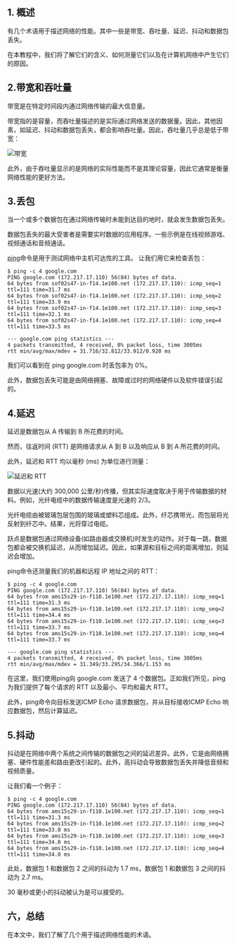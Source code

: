 ## 1. 概述

有几个术语用于描述网络的性能。其中一些是带宽、吞吐量、延迟、抖动和数据包丢失。

在本教程中，我们将了解它们的含义、如何测量它们以及在计算机网络中产生它们的原因。

## 2.带宽和吞吐量

带宽是在特定时间段内通过网络传输的最大信息量。

带宽指的是容量，而吞吐量描述的是实际通过网络发送的数据量。因此，其他因素，如延迟、抖动和数据包丢失，都会影响吞吐量。因此，吞吐量几乎总是低于带宽：

![带宽](https://www.baeldung.com/wp-content/uploads/sites/4/2022/10/Bandwidth.png)

此外，由于吞吐量显示的是网络的实际性能而不是其理论容量，因此它通常是衡量网络性能的更好方法。

## 3.丢包

当一个或多个数据包在通过网络传输时未能到达目的地时，就会发生数据包丢失。

数据包丢失的最大受害者是需要实时数据的应用程序。一些示例是在线视频游戏、视频通话和音频通话。

[ping](https://www.baeldung.com/cs/calculate-internet-speed-ping)命令是用于测试网络中主机可达性的工具。 让我们用它来检查丢包：

```shell
$ ping -c 4 google.com
PING google.com (172.217.17.110) 56(84) bytes of data.
64 bytes from sof02s47-in-f14.1e100.net (172.217.17.110): icmp_seq=1 ttl=111 time=31.7 ms
64 bytes from sof02s47-in-f14.1e100.net (172.217.17.110): icmp_seq=2 ttl=111 time=33.9 ms
64 bytes from sof02s47-in-f14.1e100.net (172.217.17.110): icmp_seq=3 ttl=111 time=32.1 ms
64 bytes from sof02s47-in-f14.1e100.net (172.217.17.110): icmp_seq=4 ttl=111 time=33.5 ms

--- google.com ping statistics ---
4 packets transmitted, 4 received, 0% packet loss, time 3005ms
rtt min/avg/max/mdev = 31.716/32.812/33.912/0.920 ms
```

我们可以看到在 ping google.com 时丢包率为 0%。

此外，数据包丢失可能是由网络拥塞、故障或过时的网络硬件以及软件错误引起的。

## 4.延迟

延迟是数据包从 A 传输到 B 所花费的时间。

然而，往返时间 (RTT) 是网络请求从 A 到 B 以及响应从 B 到 A 所花费的时间。

此外，延迟和 RTT 均以毫秒 (ms) 为单位进行测量：

![延迟和 RTT](https://www.baeldung.com/wp-content/uploads/sites/4/2022/10/Latency-and-RTT.png)

数据以光速(大约 300,000 公里/秒)传播，但其实际速度取决于用于传输数据的材料。例如，光纤电缆中的数据传输速度是光速的 2/3。

光纤电缆由被玻璃包层包围的玻璃或塑料芯组成。此外，纤芯携带光，而包层将光反射到纤芯中。结果，光将穿过电缆。

跃点是数据包通过网络设备(如路由器或交换机)时发生的动作。对于每一跳，数据包都会被交换机延迟，从而增加延迟。因此，如果源和目标之间的距离增加，则延迟会增加。

ping命令还测量我们的机器和远程 IP 地址之间的 RTT：

```shell
$ ping -c 4 google.com
PING google.com (172.217.17.110) 56(84) bytes of data.
64 bytes from ams15s29-in-f110.1e100.net (172.217.17.110): icmp_seq=1 ttl=111 time=31.3 ms
64 bytes from ams15s29-in-f110.1e100.net (172.217.17.110): icmp_seq=2 ttl=111 time=34.4 ms
64 bytes from ams15s29-in-f110.1e100.net (172.217.17.110): icmp_seq=3 ttl=111 time=33.7 ms
64 bytes from ams15s29-in-f110.1e100.net (172.217.17.110): icmp_seq=4 ttl=111 time=33.7 ms

--- google.com ping statistics ---
4 packets transmitted, 4 received, 0% packet loss, time 3005ms
rtt min/avg/max/mdev = 31.349/33.295/34.366/1.153 ms
```

在这里，我们使用ping向 google.com 发送了 4 个数据包。正如我们所见，ping 为我们提供了每个请求的 RTT 以及最小、平均和最大 RTT。

此外，ping命令向目标发送ICMP Echo 请求数据包，并从目标接收ICMP Echo 响应数据包，然后计算延迟。

## 5.抖动

抖动是在网络中两个系统之间传输的数据包之间的延迟差异。此外，它是由网络拥塞、硬件性能差和路由更改引起的。此外，高抖动会导致数据包丢失并降低音频和视频质量。

让我们看一个例子：

```shell
$ ping -c 4 google.com
PING google.com (172.217.17.110) 56(84) bytes of data.
64 bytes from ams15s29-in-f110.1e100.net (172.217.17.110): icmp_seq=1 ttl=111 time=31.3 ms
64 bytes from ams15s29-in-f110.1e100.net (172.217.17.110): icmp_seq=2 ttl=111 time=33.0 ms
64 bytes from ams15s29-in-f110.1e100.net (172.217.17.110): icmp_seq=3 ttl=111 time=34.0 ms
64 bytes from ams15s29-in-f110.1e100.net (172.217.17.110): icmp_seq=4 ttl=111 time=34.0 ms
```

此处，数据包 1 和数据包 2 之间的抖动为 1.7 ms，数据包 1 和数据包 3 之间的抖动为 2.7 ms。

30 毫秒或更小的抖动被认为是可以接受的。

## 六，总结

在本文中，我们了解了几个用于描述网络性能的术语。
